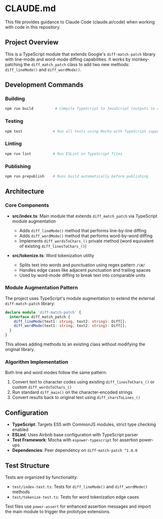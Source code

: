 # CLAUDE.md

This file provides guidance to Claude Code (claude.ai/code) when working with code in this repository.

## Project Overview

This is a TypeScript module that extends Google's `diff-match-patch` library with line-mode and word-mode diffing capabilities. It works by monkey-patching the `diff_match_patch` class to add two new methods: `diff_lineMode()` and `diff_wordMode()`.

## Development Commands

### Building
```bash
npm run build          # Compile TypeScript to JavaScript (outputs to dist/)
```

### Testing
```bash
npm test              # Run all tests using Mocha with TypeScript support
```

### Linting
```bash
npm run lint          # Run ESLint on TypeScript files
```

### Publishing
```bash
npm run prepublish    # Runs build automatically before publishing
```

## Architecture

### Core Components

- **src/index.ts**: Main module that extends `diff_match_patch` via TypeScript module augmentation
  - Adds `diff_lineMode()` method that performs line-by-line diffing
  - Adds `diff_wordMode()` method that performs word-by-word diffing  
  - Implements `diff_wordsToChars_()` private method (word equivalent of existing `diff_linesToChars_()`)

- **src/tokenize.ts**: Word tokenization utility
  - Splits text into words and punctuation using regex pattern `/\W/`
  - Handles edge cases like adjacent punctuation and trailing spaces
  - Used by word-mode diffing to break text into comparable units

### Module Augmentation Pattern

The project uses TypeScript's module augmentation to extend the external `diff-match-patch` library:

```typescript
declare module 'diff-match-patch' {
  interface diff_match_patch {
    diff_lineMode(text1: string, text2: string): Diff[];
    diff_wordMode(text1: string, text2: string): Diff[];
  }
}
```

This allows adding methods to an existing class without modifying the original library.

### Algorithm Implementation

Both line and word modes follow the same pattern:
1. Convert text to character codes using existing `diff_linesToChars_()` or custom `diff_wordsToChars_()`
2. Run standard `diff_main()` on the character-encoded strings
3. Convert results back to original text using `diff_charsToLines_()`

## Configuration

- **TypeScript**: Targets ES5 with CommonJS modules, strict type checking enabled
- **ESLint**: Uses Airbnb base configuration with TypeScript parser
- **Test Framework**: Mocha with `espower-typescript` for assertion power-ups
- **Dependencies**: Peer dependency on `diff-match-patch ^1.0.0`

## Test Structure

Tests are organized by functionality:
- `test/index-test.ts`: Tests for `diff_lineMode()` and `diff_wordMode()` methods
- `test/tokenize-test.ts`: Tests for word tokenization edge cases

Test files use `power-assert` for enhanced assertion messages and import the main module to trigger the prototype extensions.